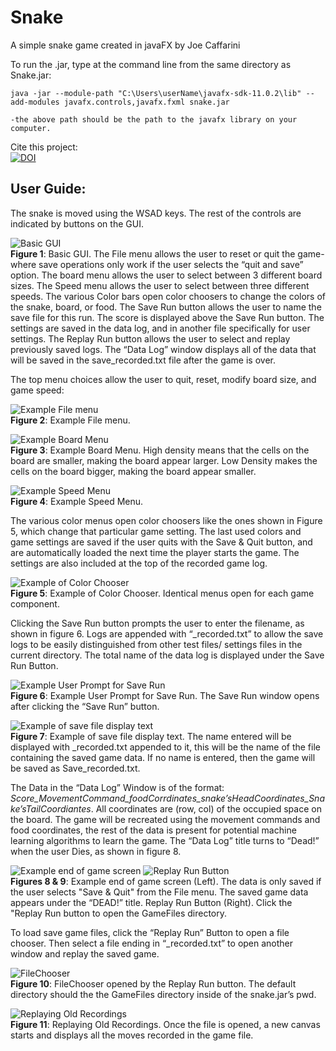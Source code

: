 
Snake
=====

A simple snake game created in javaFX by Joe Caffarini 

To run the .jar, type at the command line from the same directory as Snake.jar: 

	java -jar --module-path "C:\Users\userName\javafx-sdk-11.0.2\lib" --add-modules javafx.controls,javafx.fxml snake.jar 
	
    -the above path should be the path to the javafx library on your computer.  

Cite this project:  
[![DOI](https://zenodo.org/badge/289769479.svg)](https://zenodo.org/badge/latestdoi/289769479)

    
User Guide:
-----

The snake is moved using the WSAD keys. The rest of the controls are indicated by buttons on
the GUI.

![Basic GUI](/readme_images/snake1.png)  
__Figure 1__: Basic GUI. The File menu allows the user to reset or quit the game- where save operations only work if the user
selects the “quit and save” option. The board menu allows the user to select between 3 different board sizes. The Speed menu
allows the user to select between three different speeds. The various Color bars open color choosers to change the colors of
the snake, board, or food. The Save Run button allows the user to name the save file for this run. The score is displayed above
the Save Run button. The settings are saved in the data log, and in another file specifically for user settings. The Replay Run
button allows the user to select and replay previously saved logs. The “Data Log” window displays all of the data that will be
saved in the save_recorded.txt file after the game is over.

The top menu choices allow the user to quit, reset, modify board size, and game speed:

![Example File menu](/readme_images/snake2.png)  
__Figure 2__: Example File menu.

![Example Board Menu](/readme_images/snake3.png)  
__Figure 3__: Example Board Menu. High density means that the cells on the board are smaller, making the board appear larger.
Low Density makes the cells on the board bigger, making the board appear smaller. 

![Example Speed Menu](/readme_images/snake4.png)  
__Figure 4__: Example Speed Menu.

The various color menus open color choosers like the ones shown in Figure 5, which change that
particular game setting. The last used colors and game settings are saved if the user quits with the Save
& Quit button, and are automatically loaded the next time the player starts the game. The settings are
also included at the top of the recorded game log.

![Example of Color Chooser](/readme_images/snake5.png)  
__Figure 5__: Example of Color Chooser. Identical menus open for each game component.

Clicking the Save Run button prompts the user to enter the filename, as shown in figure 6. Logs
are appended with “_recorded.txt” to allow the save logs to be easily distinguished from other test files/
settings files in the current directory. The total name of the data log is displayed under the Save Run
Button. 


![Example User Prompt for Save Run](/readme_images/snake6.png)  
__Figure 6__: Example User Prompt for Save Run. The Save Run window opens after clicking the “Save Run” button. 

![Example of save file display text](/readme_images/snake7.png)  
__Figure 7__: Example of save file display text. The name entered will be displayed with _recorded.txt appended to it, this will be the
name of the file containing the saved game data. If no name is entered, then the game will be saved as Save_recorded.txt. 

The Data in the “Data Log” Window is of the format: _Score_MovementCommand_foodCorrdinates_snake’sHeadCoordinates_Snake’sTailCoordiantes_. All
coordinates are (row, col) of the occupied space on the board. The game will be recreated using the
movement commands and food coordinates, the rest of the data is present for potential machine
learning algorithms to learn the game. The “Data Log” title turns to “Dead!” when the user Dies, as
shown in figure 8. 

![Example end of game screen](/readme_images/snake8.png) ![Replay Run Button](/readme_images/snake9.png)    
__Figures 8 & 9__: Example end of game screen (Left). The data is only saved if the user selects "Save & Quit" from the File menu. The saved
game data appears under the “DEAD!” title. Replay Run Button (Right). Click the "Replay Run button to open the GameFiles directory.

To load save game files, click the “Replay Run” Button to open a file chooser. Then select a file ending in
“_recorded.txt” to open another window and replay the saved game. 

![FileChooser](/readme_images/snake10.png)  
__Figure 10__: FileChooser opened by the Replay Run button. The default directory should the the GameFiles directory inside of the
snake.jar’s pwd. 

![Replaying Old Recordings](/readme_images/snake11.png)  
__Figure 11__: Replaying Old Recordings. Once the file is opened, a new canvas starts and displays all the moves recorded in the
game file.


